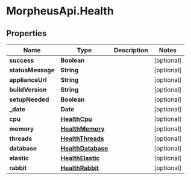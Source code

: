 # MorpheusApi.Health

## Properties

Name | Type | Description | Notes
------------ | ------------- | ------------- | -------------
**success** | **Boolean** |  | [optional] 
**statusMessage** | **String** |  | [optional] 
**applianceUrl** | **String** |  | [optional] 
**buildVersion** | **String** |  | [optional] 
**setupNeeded** | **Boolean** |  | [optional] 
**_date** | **Date** |  | [optional] 
**cpu** | [**HealthCpu**](HealthCpu.md) |  | [optional] 
**memory** | [**HealthMemory**](HealthMemory.md) |  | [optional] 
**threads** | [**HealthThreads**](HealthThreads.md) |  | [optional] 
**database** | [**HealthDatabase**](HealthDatabase.md) |  | [optional] 
**elastic** | [**HealthElastic**](HealthElastic.md) |  | [optional] 
**rabbit** | [**HealthRabbit**](HealthRabbit.md) |  | [optional] 


